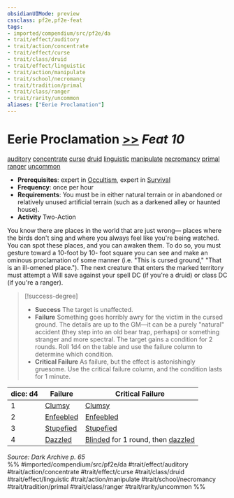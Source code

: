 ```yaml
---
obsidianUIMode: preview
cssclass: pf2e,pf2e-feat
tags:
- imported/compendium/src/pf2e/da
- trait/effect/auditory
- trait/action/concentrate
- trait/effect/curse
- trait/class/druid
- trait/effect/linguistic
- trait/action/manipulate
- trait/school/necromancy
- trait/tradition/primal
- trait/class/ranger
- trait/rarity/uncommon
aliases: ["Eerie Proclamation"]
---
```

# Eerie Proclamation  [>>](chapter-9-playing-the-game.md#Actions "Two-Action") *Feat 10*  
[auditory](auditory.md)  [concentrate](concentrate.md)  [curse](curse.md)  [druid](rules/traits/druid.md)  [linguistic](linguistic.md)  [manipulate](manipulate.md)  [necromancy](necromancy.md)  [primal](primal.md)  [ranger](rules/traits/ranger.md)  [uncommon](uncommon.md)  

- **Prerequisites**: expert in [Occultism](../skills.md#Occultism), expert in [Survival](../skills.md#Survival)
- **Frequency**: once per hour
- **Requirements**: You must be in either natural terrain or in abandoned or relatively unused artificial terrain (such as a darkened alley or haunted house).
- **Activity** Two-Action

You know there are places in the world that are just wrong— places where the birds don't sing and where you always feel like you're being watched. You can spot these places, and you can awaken them. To do so, you must gesture toward a 10-foot by 10- foot square you can see and make an ominous proclamation of some manner (i.e. "This is cursed ground," "That is an ill-omened place."). The next creature that enters the marked territory must attempt a Will save against your spell DC (if you're a druid) or class DC (if you're a ranger).

> [!success-degree] 
> - **Success** The target is unaffected.
> - **Failure** Something goes horribly awry for the victim in the cursed ground. The details are up to the GM—it can be a purely "natural" accident (they step into an old bear trap, perhaps) or something stranger and more spectral. The target gains a condition for 2 rounds. Roll 1d4 on the table and use the failure column to determine which condition.
> - **Critical Failure** As failure, but the effect is astonishingly gruesome. Use the critical failure column, and the condition lasts for 1 minute.

| dice: d4 | Failure | Critical Failure |
|----------|---------|------------------|
| 1 | [Clumsy](conditions.md#Clumsy) | [Clumsy](conditions.md#Clumsy) |
| 2 | [Enfeebled](conditions.md#Enfeebled) | [Enfeebled](conditions.md#Enfeebled) |
| 3 | [Stupefied](conditions.md#Stupefied) | [Stupefied](conditions.md#Stupefied) |
| 4 | [Dazzled](conditions.md#Dazzled) | [Blinded](conditions.md#Blinded) for 1 round, then [dazzled](conditions.md#Dazzled) |


*Source: Dark Archive p. 65*  
%% #imported/compendium/src/pf2e/da #trait/effect/auditory #trait/action/concentrate #trait/effect/curse #trait/class/druid #trait/effect/linguistic #trait/action/manipulate #trait/school/necromancy #trait/tradition/primal #trait/class/ranger #trait/rarity/uncommon %%